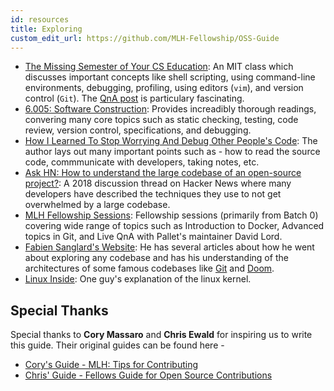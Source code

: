 ```yaml
---
id: resources
title: Exploring
custom_edit_url: https://github.com/MLH-Fellowship/OSS-Guide
---
```


* [The Missing Semester of Your CS Education](https://missing.csail.mit.edu/): An MIT class which discusses important concepts like shell scripting, using command-line environments, debugging, profiling, using editors (`vim`), and version control (`Git`). The [QnA post](https://missing.csail.mit.edu/2020/qa/) is particulary fascinating.
* [6.005: Software Construction](https://ocw.mit.edu/ans7870/6/6.005/s16/index.html): Provides increadibly thorough readings, convering many core topics such as static checking, testing, code review, version control, specifications, and debugging.
* [How I Learned To Stop Worrying And Debug Other People's Code](https://arandr.github.io/2015/01/17/how-i-learned-to-stop-worrying-and-debug-other-peoples-code.html): The author lays out many important points such as - how to read the source code, commmunicate with developers, taking notes, etc.
* [Ask HN: How to understand the large codebase of an open-source project?](https://news.ycombinator.com/item?id=16299125): A 2018 discussion thread on Hacker News where many developers have described the techniques they use to not get overwhelmed by a large codebase.
* [MLH Fellowship Sessions](https://www.youtube.com/playlist?list=PLPDgudJ_VDUeBNIwQ9vMzQ3TIANCTIcG1): Fellowship sessions (primarily from Batch 0) covering wide range of topics such as Introduction to Docker, Advanced topics in Git, and Live QnA with Pallet's maintainer David Lord.
* [Fabien Sanglard's Website](https://fabiensanglard.net/): He has several articles about how he went about exploring any codebase and has his understanding of the architectures of some famous codebases like [Git](https://fabiensanglard.net/git_code_review/) and [Doom](https://fabiensanglard.net/doomIphone/doomClassicRenderer.php).
* [Linux Inside](https://0xax.gitbooks.io/linux-insides/content/): One guy's explanation of the linux kernel.

## Special Thanks

Special thanks to **Cory Massaro** and **Chris Ewald** for inspiring us to write this guide. Their original guides can be found here -

* [Cory's Guide - MLH: Tips for Contributing](https://docs.google.com/document/d/1j233P8-KV-wQ-urxYt89ZZtR1KGU6E014PUZoF2vG7o/)
* [Chris' Guide - Fellows Guide for Open Source Contributions](https://docs.google.com/document/d/1jnpAgKQtgRwxqCXEIxS2B0OiQLdyCueyoptoD75PsB8/)